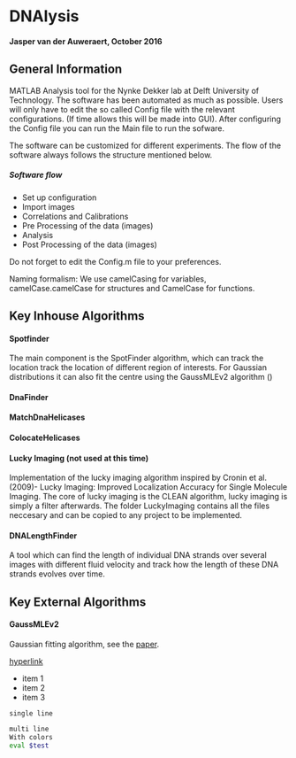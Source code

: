 # DNAlysis
#### Jasper van der Auweraert, October 2016

## General Information

MATLAB Analysis tool for the Nynke Dekker lab at Delft University of Technology. The software has been automated as much as possible. Users will only have to edit the so called Config file with the relevant configurations. (If time allows this will be made into GUI). After configuring the Config file you can run the Main file to run the sofware.

The software can be customized for different experiments. The flow of the software always follows the structure mentioned below.

##### Software flow
* Set up configuration
* Import images
* Correlations and Calibrations
* Pre Processing of the data (images)
* Analysis
* Post Processing of the data (images)

Do not forget to edit the Config.m file to your preferences.




Naming formalism:
We use camelCasing for variables, camelCase.camelCase for structures
and CamelCase for functions.



## Key Inhouse Algorithms

#### Spotfinder

The main component is the SpotFinder algorithm, which can track the location track the location of different region of interests. For Gaussian distributions it can also fit the centre using the GaussMLEv2 algorithm ()

#### DnaFinder

#### MatchDnaHelicases

#### ColocateHelicases

#### Lucky Imaging (not used at this time)

Implementation of the lucky imaging algorithm inspired by Cronin et al. (2009)- Lucky Imaging: Improved Localization Accuracy for Single Molecule Imaging. The core of lucky imaging is the CLEAN algorithm, lucky imaging is simply a filter afterwards. The folder LuckyImaging contains all the files neccesary and can be copied to any project to be implemented.

#### DNALengthFinder

A tool which can find the length of individual DNA strands over several images with different fluid velocity and track how the length of these DNA strands evolves over time.



## Key External Algorithms

#### GaussMLEv2

Gaussian fitting algorithm, see the [paper](linktogaussmlev2paper).



[hyperlink](https://studentico.nl/app/auth)

* item 1
* item 2
* item 3

``
single line
``

```bash
multi line
With colors
eval $test
```
